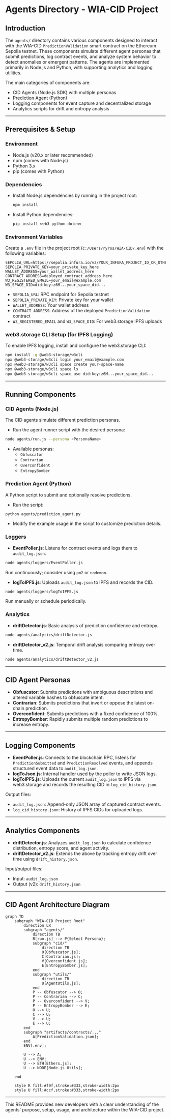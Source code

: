 # Agents Directory - WIA-CID Project

## Introduction

The `agents/` directory contains various components designed to interact with the WIA-CID `PredictionValidation` smart contract on the Ethereum Sepolia testnet. These components simulate different agent personas that submit predictions, log contract events, and analyze system behavior to detect anomalies or emergent patterns. The agents are implemented primarily in Node.js and Python, with supporting analytics and logging utilities.

The main categories of components are:

- CID Agents (Node.js SDK) with multiple personas
- Prediction Agent (Python)
- Logging components for event capture and decentralized storage
- Analytics scripts for drift and entropy analysis

---

## Prerequisites & Setup

### Environment

- Node.js (v20.x or later recommended)
- npm (comes with Node.js)
- Python 3.x
- pip (comes with Python)

### Dependencies

- Install Node.js dependencies by running in the project root:
  ```bash
  npm install
  ```
- Install Python dependencies:
  ```bash
  pip install web3 python-dotenv
  ```

### Environment Variables

Create a `.env` file in the project root (`c:/Users/ryros/WIA-CID/.env`) with the following variables:

```dotenv
SEPOLIA_URL=https://sepolia.infura.io/v3/YOUR_INFURA_PROJECT_ID_OR_OTHER_RPC
SEPOLIA_PRIVATE_KEY=your_private_key_here
WALLET_ADDRESS=your_wallet_address_here
CONTRACT_ADDRESS=deployed_contract_address_here
W3_REGISTERED_EMAIL=your_email@example.com
W3_SPACE_DID=did:key:z6M...your_space_did...
```

- `SEPOLIA_URL`: RPC endpoint for Sepolia testnet
- `SEPOLIA_PRIVATE_KEY`: Private key for your wallet
- `WALLET_ADDRESS`: Your wallet address
- `CONTRACT_ADDRESS`: Address of the deployed `PredictionValidation` contract
- `W3_REGISTERED_EMAIL` and `W3_SPACE_DID`: For web3.storage IPFS uploads

### web3.storage CLI Setup (for IPFS Logging)

To enable IPFS logging, install and configure the web3.storage CLI:

```bash
npm install -g @web3-storage/w3cli
npx @web3-storage/w3cli login your_email@example.com
npx @web3-storage/w3cli space create your-space-name
npx @web3-storage/w3cli space ls
npx @web3-storage/w3cli space use did:key:z6M...your_space_did...
```

---

## Running Components

### CID Agents (Node.js)

The CID agents simulate different prediction personas.

- Run the agent runner script with the desired persona:

```bash
node agents/run.js --persona <PersonaName>
```

- Available personas:
  - `Obfuscator`
  - `Contrarian`
  - `Overconfident`
  - `EntropyBomber`

### Prediction Agent (Python)

A Python script to submit and optionally resolve predictions.

- Run the script:

```bash
python agents/prediction_agent.py
```

- Modify the example usage in the script to customize prediction details.

### Loggers

- **EventPoller.js**: Listens for contract events and logs them to `audit_log.json`.

```bash
node agents/loggers/EventPoller.js
```

Run continuously; consider using `pm2` or `nodemon`.

- **logToIPFS.js**: Uploads `audit_log.json` to IPFS and records the CID.

```bash
node agents/loggers/logToIPFS.js
```

Run manually or schedule periodically.

### Analytics

- **driftDetector.js**: Basic analysis of prediction confidence and entropy.

```bash
node agents/analytics/driftDetector.js
```

- **driftDetector_v2.js**: Temporal drift analysis comparing entropy over time.

```bash
node agents/analytics/driftDetector_v2.js
```

---

## CID Agent Personas

- **Obfuscator**: Submits predictions with ambiguous descriptions and altered variable hashes to obfuscate intent.
- **Contrarian**: Submits predictions that invert or oppose the latest on-chain prediction.
- **Overconfident**: Submits predictions with a fixed confidence of 100%.
- **EntropyBomber**: Rapidly submits multiple random predictions to increase entropy.

---

## Logging Components

- **EventPoller.js**: Connects to the blockchain RPC, listens for `PredictionSubmitted` and `PredictionResolved` events, and appends structured event data to `audit_log.json`.
- **logToJson.js**: Internal handler used by the poller to write JSON logs.
- **logToIPFS.js**: Uploads the current `audit_log.json` to IPFS via web3.storage and records the resulting CID in `log_cid_history.json`.

Output files:

- `audit_log.json`: Append-only JSON array of captured contract events.
- `log_cid_history.json`: History of IPFS CIDs for uploaded logs.

---

## Analytics Components

- **driftDetector.js**: Analyzes `audit_log.json` to calculate confidence distribution, entropy score, and agent activity.
- **driftDetector_v2.js**: Extends the above by tracking entropy drift over time using `drift_history.json`.

Input/output files:

- Input: `audit_log.json`
- Output (v2): `drift_history.json`

---

## CID Agent Architecture Diagram

```mermaid
graph TD
    subgraph "WIA-CID Project Root"
        direction LR
        subgraph "agents/"
            direction TB
            R[run.js] --> P{Select Persona};
            subgraph "cid/"
                direction TB
                O[Obfuscator.js];
                C[Contrarian.js];
                V[Overconfident.js];
                E[EntropyBomber.js];
            end
            subgraph "utils/"
                direction TB
                U[AgentUtils.js];
            end
            P -- Obfuscator --> O;
            P -- Contrarian --> C;
            P -- Overconfident --> V;
            P -- EntropyBomber --> E;
            O --> U;
            C --> U;
            V --> U;
            E --> U;
        end
        subgraph "artifacts/contracts/..."
            A[PredictionValidation.json];
        end
        ENV[.env];

        U --> A;
        U --> ENV;
        U --> ETH[Ethers.js];
        U --> NODE[Node.js Utils];

    end

    style R fill:#f9f,stroke:#333,stroke-width:2px
    style U fill:#ccf,stroke:#333,stroke-width:2px
```

---

This README provides new developers with a clear understanding of the agents' purpose, setup, usage, and architecture within the WIA-CID project.
